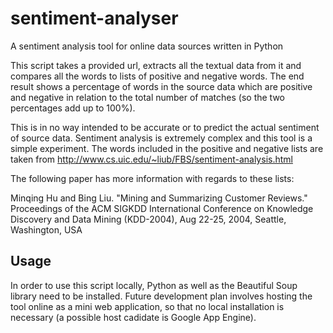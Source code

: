 sentiment-analyser
==================

A sentiment analysis tool for online data sources written in Python

This script takes a provided url, extracts all the textual data from it and compares all the words to lists of positive and negative words. The end result shows a percentage of words in the source data which are positive and negative in relation to the total number of matches (so the two percentages add up to 100%).

This is in no way intended to be accurate or to predict the actual sentiment of source data. Sentiment analysis is extremely complex and this tool is a simple experiment. The words included in the positive and negative lists are taken from http://www.cs.uic.edu/~liub/FBS/sentiment-analysis.html

The following paper has more information with regards to these lists:

Minqing Hu and Bing Liu. "Mining and Summarizing Customer Reviews." 
Proceedings of the ACM SIGKDD International Conference on Knowledge 
Discovery and Data Mining (KDD-2004), Aug 22-25, 2004, Seattle, 
Washington, USA

Usage
-----------

In order to use this script locally, Python as well as the Beautiful Soup library need to be installed. Future development plan involves hosting the tool online as a mini web application, so that no local installation is necessary (a possible host cadidate is Google App Engine).
